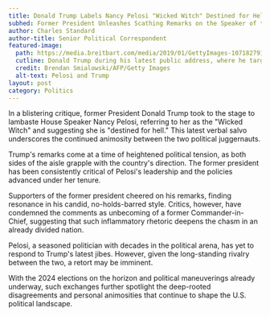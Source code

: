 ```yaml
---
title: Donald Trump Labels Nancy Pelosi "Wicked Witch" Destined for Hell
subhed: Former President Unleashes Scathing Remarks on the Speaker of the House
author: Charles Standard
author-title: Senior Political Correspondent
featured-image: 
  path: https://media.breitbart.com/media/2019/01/GettyImages-1071827918-640x480.jpg
  cutline: Donald Trump during his latest public address, where he targeted Speaker Nancy Pelosi with fiery remarks.
  credit: Brendan Smialowski/AFP/Getty Images
  alt-text: Pelosi and Trump
layout: post
category: Politics
---
```


In a blistering critique, former President Donald Trump took to the stage to lambaste House Speaker Nancy Pelosi, referring to her as the "Wicked Witch" and suggesting she is "destined for hell." This latest verbal salvo underscores the continued animosity between the two political juggernauts.

Trump's remarks come at a time of heightened political tension, as both sides of the aisle grapple with the country's direction. The former president has been consistently critical of Pelosi's leadership and the policies advanced under her tenure.

Supporters of the former president cheered on his remarks, finding resonance in his candid, no-holds-barred style. Critics, however, have condemned the comments as unbecoming of a former Commander-in-Chief, suggesting that such inflammatory rhetoric deepens the chasm in an already divided nation.

Pelosi, a seasoned politician with decades in the political arena, has yet to respond to Trump's latest jibes. However, given the long-standing rivalry between the two, a retort may be imminent.

With the 2024 elections on the horizon and political maneuverings already underway, such exchanges further spotlight the deep-rooted disagreements and personal animosities that continue to shape the U.S. political landscape.

